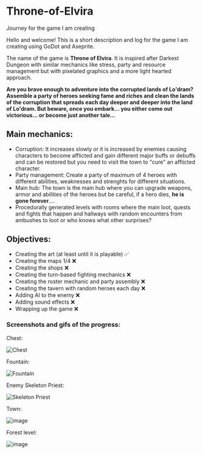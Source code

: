# Throne-of-Elvira
Journey for the game I am creating

Hello and welcome! This is a short description and log for the game I am creating using GoDot and Aseprite.

The name of the game is **Throne of Elvira**. It is inspired after Darkest Dungeon with similar mechanics like stress, party and resource management but with pixelated graphics and a more light hearted approach.

**Are you brave enough to adventure into the corrupted lands of Lo'dram? Assemble a party of heroes seeking fame and riches and clean the lands of the corruption that spreads each day deeper and deeper into the land of Lo'dram. But beware, once you embark... you either come out victorious... or become just another tale...**

## Main mechanics:

  - Corruption: It increases slowly or it is increased by enemies causing characters to become afflicted and gain different major buffs or debuffs and can be restored but you need to visit the town to "cure" an afflicted character.
  - Party management: Create a party of maximum of 4 heroes with different abilities, weaknesses and strenghts for different situations.
  - Main hub: The town is the main hub where you can upgrade weapons, armor and abilities of the heroes but be careful, if a hero dies, **he is gone forever**....
  - Procedurally generated levels with rooms where the main loot, quests and fights that happen and hallways with random encounters from ambushes to loot or who knows what other surprises?

## Objectives:

  - Creating the art (at least until it is playable) ✅
  - Creating the maps 1/4 ❌
  - Creating the shops ❌
  - Creating the turn-based fighting mechanics ❌
  - Creating the roster mechanic and party assembly ❌
  - Creating the tavern with random heroes each day ❌
  - Adding AI to the enemy ❌
  - Adding sound effects ❌
  - Wrapping up the game ❌

### Screenshots and gifs of the progress:

Chest:

![Chest](https://github.com/user-attachments/assets/03b818da-a0c1-4f1a-9a6c-1abbbc7fc068)

Fountain:

![Fountain](https://github.com/user-attachments/assets/1c3cefde-cb7a-4fff-af41-aebde23af7e9)

Enemy Skeleton Priest:

![Skeleton Priest](https://github.com/user-attachments/assets/0bd703d8-9e1d-493e-b702-fc337fddd960)

Town:

![image](https://github.com/user-attachments/assets/7ed7ea17-6200-48fa-a378-4449ff3c6a65)

Forest level:

![image](https://github.com/user-attachments/assets/faf6e4f3-d842-4352-86e2-935314404555)
